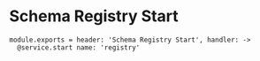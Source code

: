
# Schema Registry Start

    module.exports = header: 'Schema Registry Start', handler: ->
      @service.start name: 'registry'

